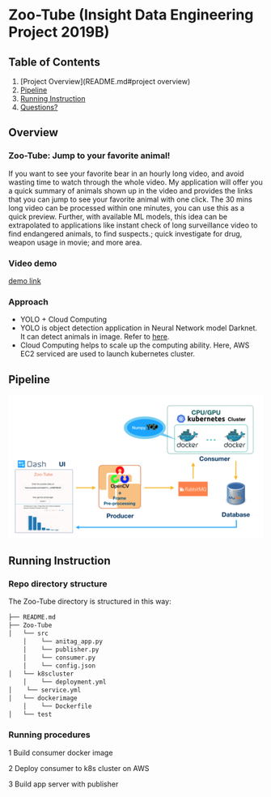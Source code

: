# Zoo-Tube   (Insight Data Engineering Project 2019B)

## Table of Contents
1. [Project Overview](README.md#project overview)
1. [Pipeline](README.md#pipeline)
1. [Running Instruction](README.md#instructions)
1. [Questions?](README.md#questions?)

## Overview

### Zoo-Tube: Jump to your favorite animal!

If you want to see your favorite bear in an hourly long video, and avoid wasting time to watch through the whole video.
My application will offer you a quick summary of animals shown up in the video and provides the links that you can jump to see your favorite animal with one click. The 30 mins long video can be processed within one minutes, you can use this as a quick preview. Further, with available ML models, this idea can be extrapolated to applications like instant check of long surveillance video to find endangered animals, to find suspects.; quick investigate for drug, weapon usage in movie; and more area. 

### Video demo

[demo link]()

### Approach

- YOLO + Cloud Computing
- YOLO is object detection application in Neural Network model Darknet. It can detect animals in image. Refer to [here](https://pjreddie.com/darknet/yolo/).
- Cloud Computing helps to scale up the computing ability. Here, AWS EC2 serviced are used to launch kubernetes cluster.

## Pipeline
![Alt text](AnimalTag/pics/pipeline.png)

## Running Instruction

### Repo directory structure

The Zoo-Tube directory is structured in this way:

    ├── README.md
    ├── Zoo-Tube
    │   └── src
        │    └── anitag_app.py
    	│    └── publisher.py
    	│    └── consumer.py
    	│    └── config.json 
    │   └── k8scluster
    	│    └── deployment.yml
	│    └── service.yml	
    │   └── dockerimage
        │    └── Dockerfile
    │   └── test


### Running procedures

1 Build consumer docker image


2 Deploy consumer to k8s cluster on AWS


3 Build app server with publisher
